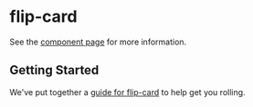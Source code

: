 # flip-card

See the [component page](http://ZerroShadows.github.io/flip-card) for more information.

## Getting Started

We've put together a [guide for flip-card](http://www.polymer-project.org/docs/start/reusableelements.html) to help get you rolling.
